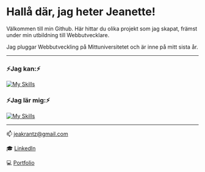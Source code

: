 # Hallå där, jag heter Jeanette!


Välkommen till min Github. Här hittar du olika projekt som jag skapat, främst under min utbildning till Webbutvecklare.

Jag pluggar Webbutveckling på Mittuniversitetet och är inne på mitt sista år. 

---

### ⚡Jag kan:⚡
[![My Skills](https://skillicons.dev/icons?i=js,html,css,bootstrap,figma,gulp,laravel,mysql,php,sass,vue,wordpress&perline=4)](https://skillicons.dev)

### ⚡Jag lär mig:⚡
[![My Skills](https://skillicons.dev/icons?i=cs,dotnet,mongodb,nodejs,react&perline=4)](https://skillicons.dev)

---

📫 [jeakrantz@gmail.com](mailto:jeakrantz@gmail.com?subject=[GitHub]%20Source%20Han%20Sans)

:mortar_board: [LinkedIn](www.linkedin.com/in/jeanette-k-b38a25254)

:computer: [Portfolio](https://jeanettekrantz.netlify.app/)
